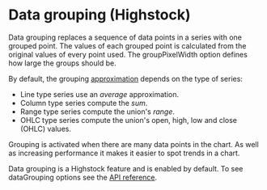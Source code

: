 Data grouping (Highstock)
===========

Data grouping replaces a sequence of data points in a series with one grouped point. The values of each grouped point is calculated from the original values of every point used. The groupPixelWidth option defines how large the groups should be.

By default, the grouping [approximation](https://api.highcharts.com/highstock/plotOptions.series.dataGrouping.approximation) depends on the type of series:

*   Line type series use an _average_ approximation.
*   Column type series compute the _sum_.
*   Range type series compute the union's _range_.
*   OHLC type series compute the union's open, high, low and close (OHLC) values.

Grouping is activated when there are many data points in the chart. As well as increasing performance it makes it easier to spot trends in a chart.

Data grouping is a Highstock feature and is enabled by default. To see dataGrouping options see the [API reference](https://api.highcharts.com/highstock/plotOptions.series.dataGrouping).
